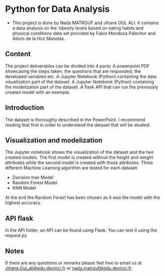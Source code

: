 # Python for Data Analysis 

* This project is done by Nada MATROUF and Jihane OUL ALI. It contains a data analysis on the ‘obesity levels based on eating habits and physical conditions data set provided by Fabio Mendoza Palechor and Alexis de la Hoz Manotas. 
## Content
The project deliverables can be divided into 4 parts: 
A powerpoint PDF showcasing the steps taken, the questions that are responded, the developed variables etc. 
A Jupyter Notebook (Python) containing the data  visualization part of the dataset.
A Jupyter Notebook (Python) containing the modelization part of the dataset.
A flask API that can run the previously created model with an exemple. 
## Introduction
The dataset is thoroughly described in the PowerPoint. I recommend reading that first in order to understand the dataset that will be studied. 
## Visualization and modelization 
The Jupyter notebook shows the visualization of the dataset and the two created models.
The first model is created without the height and weight attributes while the second model is created with those attributes.
Three different Machine Learning algorithm are tested for each dataset:
- Decision tree Model
- Random Forest Model
- KNN Model

At the end the Random Forest has been chosen as it was the model with the highest accuracy. 

## API flask
In the API folder,  an API can be found using Flask.  You can test it using the request.py
## Notes
If there are any questions or remarks please feel free to email us at Jihane.Oul_ali@edu.devinci.fr or nada.matrouf@edu.devinci.fr 

